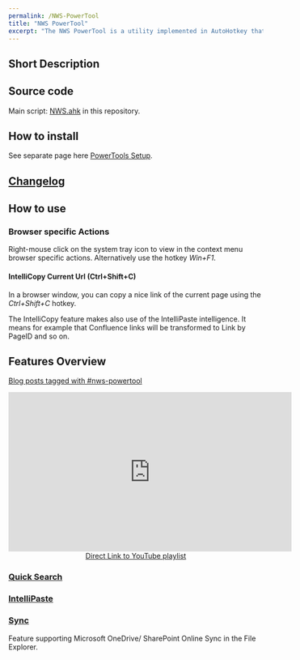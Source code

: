 ```yaml
---
permalink: /NWS-PowerTool
title: "NWS PowerTool"
excerpt: "The NWS PowerTool is a utility implemented in AutoHotkey that improve productivity and tools interconnectivity on Windows OS."
---
```


## Short Description

## Source code

Main script: [NWS.ahk](https://github.com/tdalon/ahk/blob/main/NWS.ahk) in this repository.

## How to install

See separate page here [PowerTools Setup](PowerTools-Setup).

## [Changelog](NWS-PowerTool-Changelog)

## How to use

### Browser specific Actions

Right-mouse click on the system tray icon to view in the context menu browser specific actions.
Alternatively use the hotkey *Win+F1*.

#### IntelliCopy Current Url (Ctrl+Shift+C)

In a browser window, you can copy a nice link of the current page using the *Ctrl+Shift+C* hotkey.

The IntelliCopy feature makes also use of the IntelliPaste intelligence.
It means for example that Confluence links will be transformed to Link by PageID and so on.

## Features Overview

[Blog posts tagged with #nws-powertool](https://tdalon.blogspot.com/search/label/nws-powertool)

<div align="center"><iframe width="560" height="315" src="https://www.youtube.com/embed/videoseries?list=PLUSZfg60tAwLIIs8TpcOJIG9ghbQd5nHj" frameborder="0" allow="accelerometer; autoplay; encrypted-media; gyroscope; picture-in-picture" allowfullscreen></iframe><br><a href="https://www.youtube.com/playlist?list=PLUSZfg60tAwLIIs8TpcOJIG9ghbQd5nHj">Direct Link to YouTube playlist</a></div>

### [Quick Search](QuickSearch)

### [IntelliPaste](IntelliPaste)

### [Sync](Sync)

Feature supporting Microsoft OneDrive/ SharePoint Online Sync in the File Explorer.
